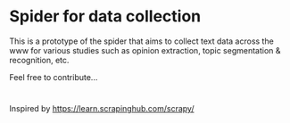 # Spider for data collection

This is a prototype of the spider that aims to collect text data across the www for various studies such as opinion extraction, topic segmentation & recognition, etc. 

Feel free to contribute...

#
Inspired by https://learn.scrapinghub.com/scrapy/
